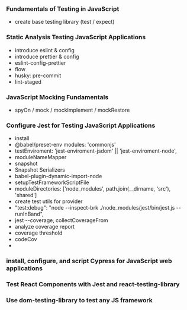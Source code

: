 ### Fundamentals of Testing in JavaScript
- create base testing library (test / expect)


### Static Analysis Testing JavaScript Applications
- introduce eslint & config
- introduce prettier & config
- eslint-config-prettier
- flow
- husky: pre-commit
- lint-staged


### JavaScript Mocking Fundamentals
- spyOn / mock / mockImplement / mockRestore


### Configure Jest for Testing JavaScript Applications
- install
- @babel/preset-env modules: 'commonjs'
- testEnviroment: 'jest-enviroment-jsdom' || 'jest-enviroment-node',
- moduleNameMapper
- snapshot
- Snapshot Serializers
- babel-plugin-dynamic-import-node
- setupTestFrameworkScriptFile
- moduleDirectories: ['node_modules', path.join(__dirname, 'src'), 'shared']
- create test utils for provider
- "test:debug": "node --inspect-brk ./node_modules/jest/bin/jest.js --runInBand",
- jest --coverage, collectCoverageFrom
- analyze coverage report
- coverage threshold
- codeCov
- 


### install, configure, and script Cypress for JavaScript web applications


### Test React Components with Jest and react-testing-library


### Use dom-testing-library to test any JS framework
